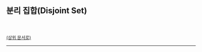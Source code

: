 ## 분리 집합(Disjoint Set)

<br>

<sup>[(상위 문서로)](https://github.com/SISALGO/JS-ThinkStack/tree/main/inseong-so#table-of-contents)</sup>

<hr>
<br>